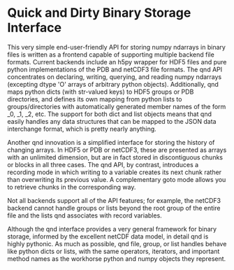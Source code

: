 Quick and Dirty Binary Storage Interface
========================================

This very simple end-user-friendly API for storing numpy ndarrays in
binary files is written as a frontend capable of supporting multiple
backend file formats.  Current backends include an h5py wrapper for
HDF5 files and pure python implementations of the PDB and netCDF3 file
formats.  The qnd API concentrates on declaring, writing, querying,
and reading numpy ndarrays (excepting dtype 'O' arrays of arbitrary
python objects).  Additionally, qnd maps python dicts (with str-valued
keys) to HDF5 groups or PDB directories, and defines its own mapping
from python lists to groups/directories with automatically generated
member names of the form _0, _1, _2, etc.  The support for both dict
and list objects means that qnd easily handles any data structures
that can be mapped to the JSON data interchange format, which is
pretty nearly anything.

Another qnd innovation is a simplified interface for storing the
history of changing arrays.  In HDF5 or PDB or netCDF3, these are
presented as arrays with an unlimited dimension, but are in fact
stored in discontiguous chunks or blocks in all three cases.  The
qnd API, by contrast, introduces a recording mode in which writing
to a variable creates its next chunk rather than overwriting its
previous value.  A complementary goto mode allows you to retrieve
chunks in the corresponding way.

Not all backends support all of the API features; for example, the
netCDF3 backend cannot handle groups or lists beyond the root group of
the entire file and the lists qnd associates with record variables.

Although the qnd interface provides a very general framework for
binary storage, informed by the excellent netCDF data model, in detail
qnd is highly pythonic.  As much as possible, qnd file, group, or list
handles behave like python dicts or lists, with the same operators,
iterators, and important method names as the workhorse python and
numpy objects they represent.

